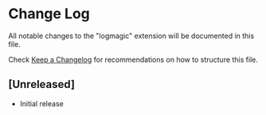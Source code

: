 # Change Log

All notable changes to the "logmagic" extension will be documented in this file.

Check [Keep a Changelog](http://keepachangelog.com/) for recommendations on how to structure this file.

## [Unreleased]

- Initial release